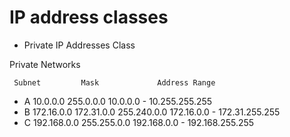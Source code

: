 # IP address classes

- Private IP Addresses Class

Private Networks


     Subnet         Mask 	         Address Range
- A 	10.0.0.0 	    255.0.0.0 	        10.0.0.0    - 10.255.255.255
- B 	172.16.0.0    172.31.0.0 	   255.240.0.0   172.16.0.0 - 172.31.255.255
- C 	192.168.0.0 	255.255.0.0 	   192.168.0.0 - 192.168.255.255

